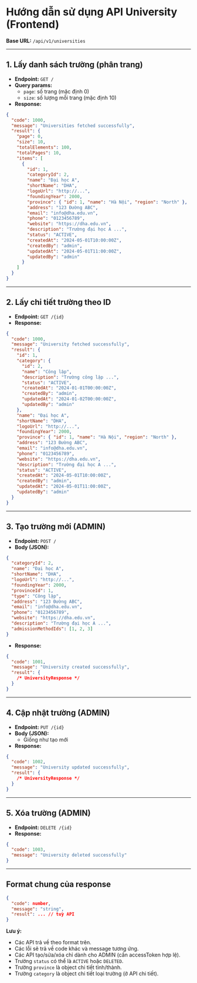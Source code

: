 # Hướng dẫn sử dụng API University (Frontend)

**Base URL:** `/api/v1/universities`

---

## 1. Lấy danh sách trường (phân trang)

- **Endpoint:** `GET /`
- **Query params:**
  - `page`: số trang (mặc định 0)
  - `size`: số lượng mỗi trang (mặc định 10)
- **Response:**

```json
{
  "code": 1000,
  "message": "Universities fetched successfully",
  "result": {
    "page": 0,
    "size": 10,
    "totalElements": 100,
    "totalPages": 10,
    "items": [
      {
        "id": 1,
        "categoryId": 2,
        "name": "Đại học A",
        "shortName": "DHA",
        "logoUrl": "http://...",
        "foundingYear": 2000,
        "province": { "id": 1, "name": "Hà Nội", "region": "North" },
        "address": "123 Đường ABC",
        "email": "info@dha.edu.vn",
        "phone": "0123456789",
        "website": "https://dha.edu.vn",
        "description": "Trường đại học A ...",
        "status": "ACTIVE",
        "createdAt": "2024-05-01T10:00:00Z",
        "createdBy": "admin",
        "updatedAt": "2024-05-01T11:00:00Z",
        "updatedBy": "admin"
      }
    ]
  }
}
```

---

## 2. Lấy chi tiết trường theo ID

- **Endpoint:** `GET /{id}`
- **Response:**

```json
{
  "code": 1000,
  "message": "University fetched successfully",
  "result": {
    "id": 1,
    "category": {
      "id": 2,
      "name": "Công lập",
      "description": "Trường công lập ...",
      "status": "ACTIVE",
      "createdAt": "2024-01-01T00:00:00Z",
      "createdBy": "admin",
      "updatedAt": "2024-01-02T00:00:00Z",
      "updatedBy": "admin"
    },
    "name": "Đại học A",
    "shortName": "DHA",
    "logoUrl": "http://...",
    "foundingYear": 2000,
    "province": { "id": 1, "name": "Hà Nội", "region": "North" },
    "address": "123 Đường ABC",
    "email": "info@dha.edu.vn",
    "phone": "0123456789",
    "website": "https://dha.edu.vn",
    "description": "Trường đại học A ...",
    "status": "ACTIVE",
    "createdAt": "2024-05-01T10:00:00Z",
    "createdBy": "admin",
    "updatedAt": "2024-05-01T11:00:00Z",
    "updatedBy": "admin"
  }
}
```

---

## 3. Tạo trường mới (ADMIN)

- **Endpoint:** `POST /`
- **Body (JSON):**

```json
{
  "categoryId": 2,
  "name": "Đại học A",
  "shortName": "DHA",
  "logoUrl": "http://...",
  "foundingYear": 2000,
  "provinceId": 1,
  "type": "Công lập",
  "address": "123 Đường ABC",
  "email": "info@dha.edu.vn",
  "phone": "0123456789",
  "website": "https://dha.edu.vn",
  "description": "Trường đại học A ...",
  "admissionMethodIds": [1, 2, 3]
}
```

- **Response:**

```json
{
  "code": 1001,
  "message": "University created successfully",
  "result": {
    /* UniversityResponse */
  }
}
```

---

## 4. Cập nhật trường (ADMIN)

- **Endpoint:** `PUT /{id}`
- **Body (JSON):**
  - Giống như tạo mới
- **Response:**

```json
{
  "code": 1002,
  "message": "University updated successfully",
  "result": {
    /* UniversityResponse */
  }
}
```

---

## 5. Xóa trường (ADMIN)

- **Endpoint:** `DELETE /{id}`
- **Response:**

```json
{
  "code": 1003,
  "message": "University deleted successfully"
}
```

---

## Format chung của response

```json
{
  "code": number,
  "message": "string",
  "result": ... // tuỳ API
}
```

**Lưu ý:**

- Các API trả về theo format trên.
- Các lỗi sẽ trả về code khác và message tương ứng.
- Các API tạo/sửa/xóa chỉ dành cho ADMIN (cần accessToken hợp lệ).
- Trường `status` có thể là `ACTIVE` hoặc `DELETED`.
- Trường `province` là object chi tiết tỉnh/thành.
- Trường `category` là object chi tiết loại trường (ở API chi tiết).
